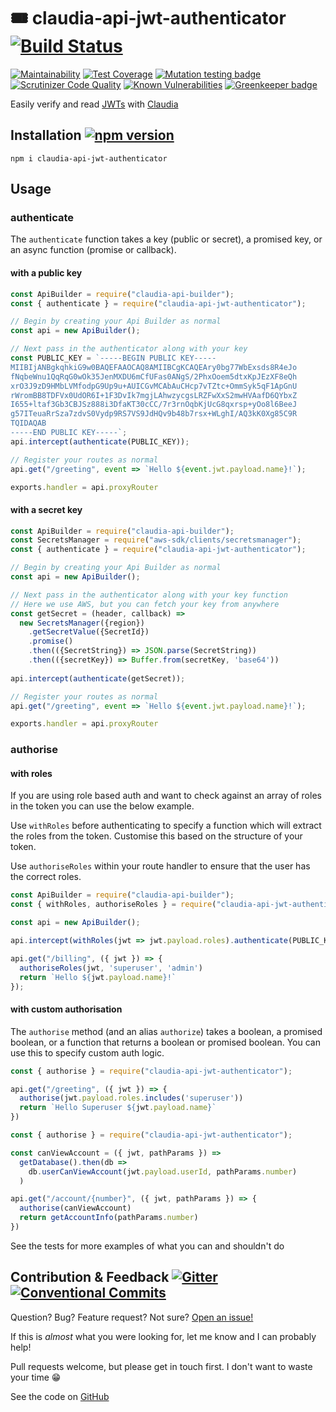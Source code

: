 # 🎟️ claudia-api-jwt-authenticator [![Build Status](https://travis-ci.org/aaronjameslang/claudia-api-jwt-authenticator.svg?branch=master)](https://travis-ci.org/aaronjameslang/claudia-api-jwt-authenticator)

[![Maintainability](http://api.codeclimate.com/v1/badges/be9063c2403a481deaf3/maintainability)](//codeclimate.com/github/aaronjameslang/claudia-api-jwt-authenticator/maintainability)
[![Test Coverage](https://api.codeclimate.com/v1/badges/be9063c2403a481deaf3/test_coverage)](//aaronjameslang.com/claudia-api-jwt-authenticator/coverage)
[![Mutation testing badge](https://badge.stryker-mutator.io/github.com/aaronjameslang/claudia-api-jwt-authenticator/master)](https://stryker-mutator.github.io)
[![Scrutinizer Code Quality](https://scrutinizer-ci.com/g/aaronjameslang/claudia-api-jwt-authenticator/badges/quality-score.png)](//scrutinizer-ci.com/g/aaronjameslang/claudia-api-jwt-authenticator)
[![Known Vulnerabilities](http://snyk.io/test/github/aaronjameslang/claudia-api-jwt-authenticator/badge.svg)](//snyk.io/test/github/aaronjameslang/claudia-api-jwt-authenticator)
[![Greenkeeper badge](https://badges.greenkeeper.io/aaronjameslang/claudia-api-jwt-authenticator.svg)](https://greenkeeper.io/)

Easily verify and read [JWTs](https://jwt.io/) with [Claudia](https://github.com/claudiajs/claudia-api-builder)

## Installation [![npm version](https://badge.fury.io/js/claudia-api-jwt-authenticator.svg)](//npmjs.com/package/claudia-api-jwt-authenticator)

```shell
npm i claudia-api-jwt-authenticator
```

## Usage

### authenticate

The `authenticate` function takes a key (public or secret), a promised key, or an async function (promise or callback).

#### with a public key
```js
const ApiBuilder = require("claudia-api-builder");
const { authenticate } = require("claudia-api-jwt-authenticator");

// Begin by creating your Api Builder as normal
const api = new ApiBuilder();

// Next pass in the authenticator along with your key
const PUBLIC_KEY = `-----BEGIN PUBLIC KEY-----
MIIBIjANBgkqhkiG9w0BAQEFAAOCAQ8AMIIBCgKCAQEAry0bg77WbExsds8R4eJo
fNqbeWnu1QqRqG0wOk35JenMXDU6mCfUFas0ANgS/2PhxOoem5dtxKpJEzXF8eQh
xrO3J9zD9HMbLVMfodpG9Up9u+AUICGvMCAbAuCHcp7vTZtc+OmmSyk5qF1ApGnU
rWromBB8TDFVx0UdOR6I+1F3DvIk7mgjLAhwzycgsLRZFwXxS2mwHVAafD6QYbxZ
I655+ltaf3Gb3CBJSz888i3DfaKT30cCC/7r3rnOqbKjUcG8qxrsp+yOo8l6BeeJ
g57ITeuaRrSza7zdvS0Vydp9RS7VS9JdHQv9b48b7rsx+WLghI/AQ3kK0Xg85C9R
TQIDAQAB
-----END PUBLIC KEY-----`;
api.intercept(authenticate(PUBLIC_KEY));

// Register your routes as normal
api.get("/greeting", event => `Hello ${event.jwt.payload.name}!`);

exports.handler = api.proxyRouter
```

#### with a secret key
```js
const ApiBuilder = require("claudia-api-builder");
const SecretsManager = require("aws-sdk/clients/secretsmanager");
const { authenticate } = require("claudia-api-jwt-authenticator");

// Begin by creating your Api Builder as normal
const api = new ApiBuilder();

// Next pass in the authenticator along with your key function
// Here we use AWS, but you can fetch your key from anywhere
const getSecret = (header, callback) =>
  new SecretsManager({region})
    .getSecretValue({SecretId})
    .promise()
    .then(({SecretString}) => JSON.parse(SecretString))
    .then(({secretKey}) => Buffer.from(secretKey, 'base64'))
 
api.intercept(authenticate(getSecret));

// Register your routes as normal
api.get("/greeting", event => `Hello ${event.jwt.payload.name}!`);

exports.handler = api.proxyRouter
```

### authorise


#### with roles

If you are using role based auth and want to check against an array of
roles in the token you can use the below example.

Use `withRoles` before authenticating to specify a function which will
extract the roles from the token. Customise this based on the structure
of your token.

Use `authoriseRoles` within your route handler to ensure that the user has
the correct roles.

```js
const ApiBuilder = require("claudia-api-builder");
const { withRoles, authoriseRoles } = require("claudia-api-jwt-authenticator");

const api = new ApiBuilder();

api.intercept(withRoles(jwt => jwt.payload.roles).authenticate(PUBLIC_KEY));

api.get("/billing", ({ jwt }) => {
  authoriseRoles(jwt, 'superuser', 'admin')
  return `Hello ${jwt.payload.name}!`
});
```

#### with custom authorisation

The `authorise` method (and an alias `authorize`) takes a boolean, a promised boolean, or a function that returns a boolean or promised boolean. You can use this to specify custom auth logic.

```js
const { authorise } = require("claudia-api-jwt-authenticator");

api.get("/greeting", ({ jwt }) => {
  authorise(jwt.payload.roles.includes('superuser'))
  return `Hello Superuser ${jwt.payload.name}`
})
```
```js
const { authorise } = require("claudia-api-jwt-authenticator");

const canViewAccount = ({ jwt, pathParams }) =>
  getDatabase().then(db =>
    db.userCanViewAccount(jwt.payload.userId, pathParams.number)
  )

api.get("/account/{number}", ({ jwt, pathParams }) => {
  authorise(canViewAccount)
  return getAccountInfo(pathParams.number)
})
```


See the tests for more examples of what you can and shouldn't do

## Contribution & Feedback [![Gitter](http://badges.gitter.im/claudia-api-jwt-authenticator.svg)](//gitter.im/claudia-api-jwt-authenticator) [![Conventional Commits](https://img.shields.io/badge/Conventional%20Commits-1.0.0-brightgreen.svg)](https://conventionalcommits.org)

Question? Bug? Feature request? Not sure? [Open an issue!](//github.com/aaronjameslang/claudia-api-jwt-authenticator/issues/new)

If this is *almost* what you were looking for, let me know and I can probably help!

Pull requests welcome, but please get in touch first. I don't want to waste your time 😁

See the code on [GitHub](//github.com/aaronjameslang/claudia-api-jwt-authenticator)

